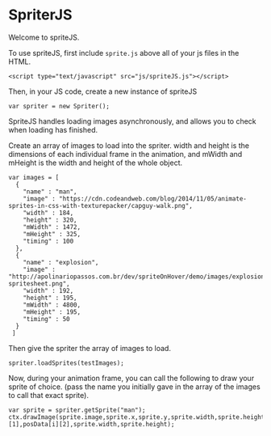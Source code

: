 # SpriterJS

Welcome to spriteJS.

To use spriteJS, first include `sprite.js` above all of your js files in the HTML.

`<script type="text/javascript" src="js/spriteJS.js"></script>`

Then, in your JS code, create a new instance of spriteJS

`var spriter = new Spriter();`

SpriteJS handles loading images asynchronously, and allows you to check when loading has finished.

Create an array of images to load into the spriter. width and height is the dimensions of each individual frame in the animation, and mWidth and mHeight is the width and height of the whole object.

```
var images = [
  {
    "name" : "man",
    "image" : "https://cdn.codeandweb.com/blog/2014/11/05/animate-sprites-in-css-with-texturepacker/capguy-walk.png",
    "width" : 184,
    "height" : 320,
    "mWidth" : 1472,
    "mHeight" : 325,
    "timing" : 100
  },
  {
    "name" : "explosion",
    "image" : "http://apolinariopassos.com.br/dev/spriteOnHover/demo/images/explosion-spritesheet.png",
    "width" : 192,
    "height" : 195,
    "mWidth" : 4800,
    "mHeight" : 195,
    "timing" : 50
  }
 ]
```

Then give the spriter the array of images to load.

`spriter.loadSprites(testImages);`

Now, during your animation frame, you can call the following to draw your sprite of choice. (pass the name you initially gave in the array of the images to call that exact sprite).

```
var sprite = spriter.getSprite("man");
ctx.drawImage(sprite.image,sprite.x,sprite.y,sprite.width,sprite.height,posData[i][1],posData[i][2],sprite.width,sprite.height);
    
```
